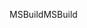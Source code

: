 <span data-ttu-id="d8a2c-101">MSBuild</span><span class="sxs-lookup"><span data-stu-id="d8a2c-101">MSBuild</span></span>